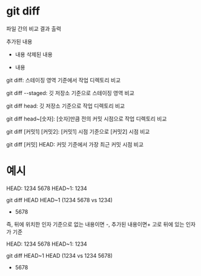 # git diff

파일 간의 비교 결과 출력

추가된 내용
+ 내용
삭제된 내용
- 내용

git diff: 스테이징 영역 기준에서 작업 디렉토리 비교

git diff --staged: 깃 저장소 기준으로 스테이징 영역 비교

git diff head: 깃 저장소 기준으로 작업 디렉토리 비교

git diff head~[숫자]: [숫자]만큼 전의 커밋 시점으로 작업 디렉토리 비교

git diff [커밋1] [커밋2]:  [커밋1] 시점 기준으로 [커밋2] 시점 비교 

git diff [커밋] HEAD: 커밋 기준에서 가장 최근 커밋 시점 비교

# 예시

HEAD: 1234 5678
HEAD~1: 1234

git diff HEAD HEAD~1
(1234 5678 vs 1234)


- 5678

즉, 뒤에 위치한 인자 기준으로 없는 내용이면 -, 추가된 내용이면+
고로 뒤에 있는 인자가 기준


HEAD: 1234 5678
HEAD~1: 1234

git diff HEAD~1 HEAD
(1234 vs 1234 5678)

+ 5678
